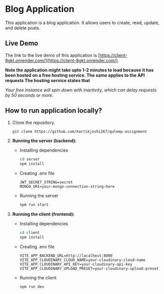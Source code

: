 # Blog Application

This application is a blog application. It allows users to create, read, update, and delete posts.

## Live Demo

The link to the live demo of this application is [https://client-8gkt.onrender.com/](https://client-8gkt.onrender.com/).

__Note the application might take upto 1-2 minutes to load because it has been hosted on a free hosting service. The same applies to the API requests The hosting service states that__

_Your free instance will spin down with inactivity, which can delay requests by 50 seconds or more_.

## How to run application locally?

1. Clone the repository.
   ```bash
   git clone https://github.com/kartikjoshi267/quleep-assignment
   ```
   
2. __Running the server (backend):__
   - Installing dependencies
     ```bash
     cd server
     npm install
     ```
   - Creating .env file
     ```
     JWT_SECRET_STRING=secret
     MONGO_URI=your-mongo-connection-string-here
     ```
   
   - Running the server
     ```bash
     npm run start
     ``` 

3. __Running the client (frontend):__
   - Installing dependencies
     ```bash
     cd client
     npm install
     ```

   - Creating .env file
     ```
     VITE_APP_BACKEND_URL=http://localhost:8000
     VITE_APP_CLOUDINARY_CLOUD_NAME=your-cloudinary-cloud-name
     VITE_APP_CLOUDINARY_API_KEY=your-cloudinary-api-key
     VITE_APP_CLOUDINARY_UPLOAD_PRESET=your-cloudinary-upload-preset
     ```

   - Running the client
     ```bash
     npm run dev
     ```